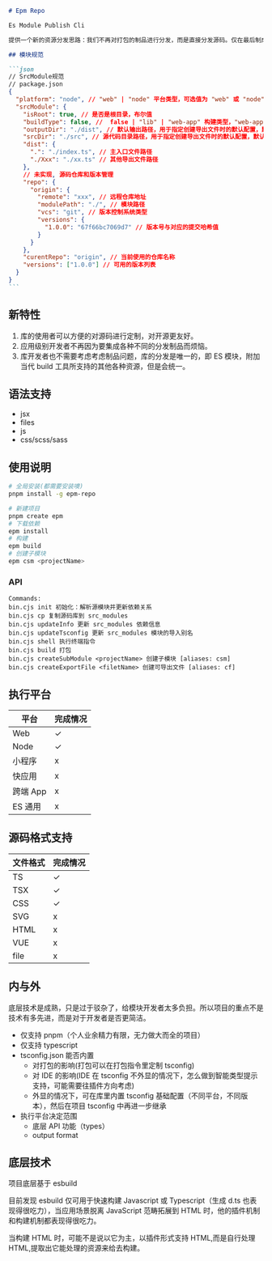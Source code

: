 ````markdown
# Epm Repo

Es Module Publish Cli

提供一个新的资源分发思路：我们不再对打包的制品进行分发，而是直接分发源码。仅在最后制成具体 App 时才进行最后的打包。

## 模块规范

```json
// SrcModule规范
// package.json
{
  "platform": "node", // "web" | "node" 平台类型，可选值为 "web" 或 "node"
  "srcModule": {
    "isRoot": true, // 是否是根目录，布尔值
    "buildType": false, //  false | "lib" | "web-app" 构建类型，"web-app" 会注入 HTML，默认值为 false（不需要打包）,目前仅支持'web'|false
    "outputDir": "./dist", // 默认输出路径，用于指定创建导出文件时的默认配置，默认值为 "./dist"
    "srcDir": "./src", // 源代码目录路径，用于指定创建导出文件时的默认配置，默认值为 "./src"
    "dist": {
      ".": "./index.ts", // 主入口文件路径
      "./Xxx": "./xx.ts" // 其他导出文件路径
    },
    // 未实现, 源码仓库和版本管理
    "repo": {
      "origin": {
        "remote": "xxx", // 远程仓库地址
        "modulePath": "./", // 模块路径
        "vcs": "git", // 版本控制系统类型
        "versions": {
          "1.0.0": "67f66bc7069d7" // 版本号与对应的提交哈希值
        }
      }
    },
    "curentRepo": "origin", // 当前使用的仓库名称
    "versions": ["1.0.0"] // 可用的版本列表
  }
}
```
````

## 新特性

1. 库的使用者可以方便的对源码进行定制，对开源更友好。
2. 应用级别开发者不再因为要集成各种不同的分发制品而烦恼。
3. 库开发者也不需要考虑考虑制品问题，库的分发是唯一的，即 ES 模块，附加当代 build 工具所支持的其他各种资源，但是会统一。

## 语法支持

- jsx
- files
- js
- css/scss/sass

## 使用说明

```bash
# 全局安装(都需要安装噢)
pnpm install -g epm-repo
```

```bash
# 新建项目
pnpm create epm
# 下载依赖
epm install
# 构建
epm build
# 创建子模块
epm csm <projectName>
```

### API

```
Commands:
bin.cjs init 初始化：解析源模块并更新依赖关系
bin.cjs cp 复制源码库到 src_modules
bin.cjs updateInfo 更新 src_modules 依赖信息
bin.cjs updateTsconfig 更新 src_modules 模块的导入别名
bin.cjs shell 执行终端指令
bin.cjs build 打包
bin.cjs createSubModule <projectName> 创建子模块 [aliases: csm]
bin.cjs createExportFile <filetName> 创建可导出文件 [aliases: cf]
```

## 执行平台

| 平台     | 完成情况 |
| -------- | -------- |
| Web      | ✓        |
| Node     | ✓        |
| 小程序   | x        |
| 快应用   | x        |
| 跨端 App | x        |
| ES 通用  | x        |

## 源码格式支持

| 文件格式 | 完成情况 |
| -------- | -------- |
| TS       | ✓        |
| TSX      | ✓        |
| CSS      | ✓        |
| SVG      | x        |
| HTML     | x        |
| VUE      | x        |
| file     | x        |

## 内与外

底层技术是成熟，只是过于驳杂了，给模块开发者太多负担。所以项目的重点不是技术有多先进，而是对于开发者是否更简洁。

- 仅支持 pnpm（个人业余精力有限，无力做大而全的项目）
- 仅支持 typescript
- tsconfig.json 能否内置
  - 对打包的影响(打包可以在打包指令里定制 tsconfig)
  - 对 IDE 的影响(IDE 在 tsconfig 不外显的情况下，怎么做到智能类型提示支持，可能需要往插件方向考虑)
  - 外显的情况下，可在库里内置 tsconfig 基础配置（不同平台，不同版本），然后在项目 tsconfig 中再进一步继承
- 执行平台决定范围
  - 底层 API 功能（types）
  - output format

## 底层技术

项目底层基于 esbuild

目前发现 esbuild 仅可用于快速构建 Javascript 或 Typescript（生成 d.ts 也表现得很吃力），当应用场景脱离 JavaScript 范畴拓展到 HTML 时，他的插件机制和构建机制都表现得很吃力。

当构建 HTML 时，可能不是说以它为主，以插件形式支持 HTML,而是自行处理 HTML,提取出它能处理的资源来给去构建。
